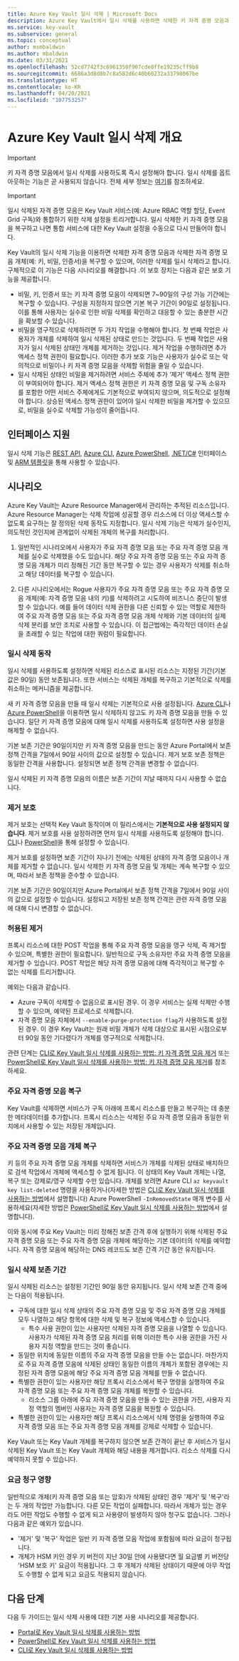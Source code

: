 ```yaml
---
title: Azure Key Vault 일시 삭제 | Microsoft Docs
description: Azure Key Vault에서 일시 삭제를 사용하면 삭제한 키 자격 증명 모음과 키, 암호 및 인증서 같은 키 자격 증명 모음 개체를 복구할 수 있습니다.
ms.service: key-vault
ms.subservice: general
ms.topic: conceptual
author: msmbaldwin
ms.author: mbaldwin
ms.date: 03/31/2021
ms.openlocfilehash: 52cd7742f3c6961350f907cde8ffe19235cff9b8
ms.sourcegitcommit: 6686a3d8d8b7c8a582d6c40b60232a33798067be
ms.translationtype: HT
ms.contentlocale: ko-KR
ms.lasthandoff: 04/20/2021
ms.locfileid: "107753257"
---
```

# <a name="azure-key-vault-soft-delete-overview"></a>Azure Key Vault 일시 삭제 개요

> [!IMPORTANT]
> 키 자격 증명 모음에서 일시 삭제를 사용하도록 즉시 설정해야 합니다. 일시 삭제를 옵트아웃하는 기능은 곧 사용되지 않습니다. 전체 세부 정보는 [여기](soft-delete-change.md)를 참조하세요.

> [!IMPORTANT]
> 일시 삭제된 자격 증명 모음은 Key Vault 서비스(예: Azure RBAC 역할 할당, Event Grid 구독)와 통합하기 위한 삭제 설정을 트리거합니다. 일시 삭제한 키 자격 증명 모음을 복구하고 나면 통합 서비스에 대한 Key Vault 설정을 수동으로 다시 만들어야 합니다. 

Key Vault의 일시 삭제 기능을 이용하면 삭제한 자격 증명 모음과 삭제한 자격 증명 모음 개체(예: 키, 비밀, 인증서)을 복구할 수 있으며, 이러한 삭제를 일시 삭제라고 합니다. 구체적으로 이 기능은 다음 시나리오를 해결합니다 .이 보호 장치는 다음과 같은 보호 기능을 제공합니다.

- 비밀, 키, 인증서 또는 키 자격 증명 모음이 삭제되면 7~90일의 구성 가능 기간에는 복구할 수 있습니다. 구성을 지정하지 않으면 기본 복구 기간이 90일로 설정됩니다. 이를 통해 사용자는 실수로 인한 비밀 삭제를 확인하고 대응할 수 있는 충분한 시간을 확보할 수 있습니다.
- 비밀을 영구적으로 삭제하려면 두 가지 작업을 수행해야 합니다. 첫 번째 작업은 사용자가 개체를 삭제하여 일시 삭제된 상태로 만드는 것입니다. 두 번째 작업은 사용자가 일시 삭제된 상태인 개체를 제거하는 것입니다. 제거 작업을 수행하려면 추가 액세스 정책 권한이 필요합니다. 이러한 추가 보호 기능은 사용자가 실수로 또는 악의적으로 비밀이나 키 자격 증명 모음을 삭제할 위험을 줄일 수 있습니다.  
- 일시 삭제된 상태인 비밀을 제거하려면 서비스 주체에 추가 ‘제거’ 액세스 정책 권한이 부여되어야 합니다. 제거 액세스 정책 권한은 키 자격 증명 모음 및 구독 소유자를 포함한 어떤 서비스 주체에게도 기본적으로 부여되지 않으며, 의도적으로 설정해야 합니다. 상승된 액세스 정책 권한이 있어야 일시 삭제한 비밀을 제거할 수 있으므로, 비밀을 실수로 삭제할 가능성이 줄어듭니다.

## <a name="supporting-interfaces"></a>인터페이스 지원

일시 삭제 기능은 [REST API](/rest/api/keyvault/), [Azure CLI](./key-vault-recovery.md), [Azure PowerShell](./key-vault-recovery.md), [.NET/C#](/dotnet/api/microsoft.azure.keyvault) 인터페이스 및 [ARM 템플릿](/azure/templates/microsoft.keyvault/2019-09-01/vaults)을 통해 사용할 수 있습니다.

## <a name="scenarios"></a>시나리오

Azure Key Vault는 Azure Resource Manager에서 관리하는 추적된 리소스입니다. Azure Resource Manager는 삭제 작업에 성공할 경우 리소스에 더 이상 액세스할 수 없도록 요구하는 잘 정의된 삭제 동작도 지정합니다. 일시 삭제 기능은 삭제가 실수인지, 의도적인 것인지에 관계없이 삭제된 개체의 복구를 처리합니다.

1. 일반적인 시나리오에서 사용자가 주요 자격 증명 모음 또는 주요 자격 증명 모음 개체를 실수로 삭제했을 수도 있습니다. 해당 주요 자격 증명 모음 또는 주요 자격 증명 모음 개체가 미리 정해진 기간 동안 복구할 수 있는 경우 사용자가 삭제를 취소하고 해당 데이터를 복구할 수 있습니다.

2. 다른 시나리오에서는 Rogue 사용자가 주요 자격 증명 모음 또는 주요 자격 증명 모음 개체(예: 자격 증명 모음 내의 키)를 삭제하려고 시도하여 비즈니스 중단이 발생할 수 있습니다. 예를 들어 데이터 삭제 권한을 다른 신뢰할 수 있는 역할로 제한하여 주요 자격 증명 모음 또는 주요 자격 증명 모음 개체 삭제와 기본 데이터의 실제 삭제 분리를 보안 조치로 사용할 수 있습니다. 이 접근법에는 즉각적인 데이터 손실을 초래할 수 있는 작업에 대한 쿼럼이 필요합니다.

### <a name="soft-delete-behavior"></a>일시 삭제 동작

일시 삭제를 사용하도록 설정하면 삭제된 리소스로 표시된 리소스는 지정된 기간(기본값은 90일) 동안 보존됩니다. 또한 서비스는 삭제된 개체를 복구하고 기본적으로 삭제를 취소하는 메커니즘을 제공합니다.

새 키 자격 증명 모음을 만들 때 일시 삭제는 기본적으로 사용 설정됩니다. [Azure CLI](./key-vault-recovery.md)나 [Azure PowerShell](./key-vault-recovery.md)을 이용하면 일시 삭제하지 않고도 키 자격 증명 모음을 만들 수 있습니다. 일단 키 자격 증명 모음에 대해 일시 삭제를 사용하도록 설정하면 사용 설정을 해제할 수 없습니다.

기본 보존 기간은 90일이지만 키 자격 증명 모음을 만드는 동안 Azure Portal에서 보존 정책 간격을 7일에서 90일 사이의 값으로 설정할 수 있습니다. 제거 보호 보존 정책은 동일한 간격을 사용합니다. 설정되면 보존 정책 간격을 변경할 수 없습니다.

일시 삭제된 키 자격 증명 모음의 이름은 보존 기간이 지날 때까지 다시 사용할 수 없습니다.

### <a name="purge-protection"></a>제거 보호

제거 보호는 선택적 Key Vault 동작이며 이 릴리스에서는 **기본적으로 사용 설정되지 않습니다**. 제거 보호를 사용 설정하려면 먼저 일시 삭제를 사용하도록 설정해야 합니다.  [CLI](./key-vault-recovery.md?tabs=azure-cli)나 [PowerShell](./key-vault-recovery.md?tabs=azure-powershell)을 통해 설정할 수 있습니다.

제거 보호를 설정하면 보존 기간이 지나기 전에는 삭제된 상태의 자격 증명 모음이나 개체를 제거할 수 없습니다. 일시 삭제한 키 자격 증명 모음 및 개체는 계속 복구할 수 있으며, 따라서 보존 정책을 준수할 수 있습니다.

기본 보존 기간은 90일이지만 Azure Portal에서 보존 정책 간격을 7일에서 90일 사이의 값으로 설정할 수 있습니다. 설정되고 저장된 보존 정책 간격은 관련 자격 증명 모음에 대해 다시 변경할 수 없습니다.

### <a name="permitted-purge"></a>허용된 제거

프록시 리소스에 대한 POST 작업을 통해 주요 자격 증명 모음을 영구 삭제, 즉 제거할 수 있으며, 특별한 권한이 필요합니다. 일반적으로 구독 소유자만 주요 자격 증명 모음을 제거할 수 있습니다. POST 작업은 해당 자격 증명 모음에 대해 즉각적이고 복구할 수 없는 삭제를 트리거합니다. 

예외는 다음과 같습니다.
- Azure 구독이 삭제할 수 없음으로 표시된 경우. 이 경우 서비스는 실제 삭제만 수행할 수 있으며, 예약된 프로세스로 삭제합니다. 
- 자격 증명 모음 자체에서 `--enable-purge-protection flag`가 사용하도록 설정된 경우. 이 경우 Key Vault는 원래 비밀 개체가 삭제 대상으로 표시된 시점으로부터 90일 동안 기다렸다가 개체를 영구적으로 삭제합니다.

관련 단계는 [CLI로 Key Vault 일시 삭제를 사용하는 방법: 키 자격 증명 모음 제거](./key-vault-recovery.md?tabs=azure-cli#key-vault-cli) 또는 [PowerShell로 Key Vault 일시 삭제를 사용하는 방법: 키 자격 증명 모음 제거](./key-vault-recovery.md?tabs=azure-powershell#key-vault-powershell)를 참조하세요.

### <a name="key-vault-recovery"></a>주요 자격 증명 모음 복구

Key Vault를 삭제하면 서비스가 구독 아래에 프록시 리소스를 만들고 복구하는 데 충분한 메타데이터를 추가합니다. 프록시 리소스는 삭제된 주요 자격 증명 모음과 동일한 위치에서 사용할 수 있는 저장된 개체입니다. 

### <a name="key-vault-object-recovery"></a>주요 자격 증명 모음 개체 복구

키 등의 주요 자격 증명 모음 개체를 삭제하면 서비스가 개체를 삭제된 상태로 배치하므로 검색 작업에서 개체에 액세스할 수 없게 됩니다. 이 상태의 Key Vault 개체는 나열, 복구 또는 강제로/영구 삭제할 수만 있습니다. 개체를 보려면 Azure CLI `az keyvault key list-deleted` 명령을 사용하거나(자세한 방법은 [CLI로 Key Vault 일시 삭제를 사용하는 방법](./key-vault-recovery.md)에서 설명합니다) Azure PowerShell `-InRemovedState` 매개 변수를 사용하세요(자세한 방법은 [PowerShell로 Key Vault 일시 삭제를 사용하는 방법](./key-vault-recovery.md?tabs=azure-powershell#key-vault-powershell)에서 설명합니다).  

이와 동시에 주요 Key Vault는 미리 정해진 보존 간격 후에 실행하기 위해 삭제된 주요 자격 증명 모음 또는 주요 자격 증명 모음 개체에 해당하는 기본 데이터의 삭제를 예약합니다. 자격 증명 모음에 해당하는 DNS 레코드도 보존 간격 기간 동안 유지됩니다.

### <a name="soft-delete-retention-period"></a>일시 삭제 보존 기간

일시 삭제된 리소스는 설정된 기간인 90일 동안 유지됩니다. 일시 삭제 보존 간격 중에는 다음이 적용됩니다.

- 구독에 대한 일시 삭제 상태의 주요 자격 증명 모음 및 주요 자격 증명 모음 개체를 모두 나열하고 해당 항목에 대한 삭제 및 복구 정보에 액세스할 수 있습니다.
  - 특수 사용 권한이 있는 사용자만 삭제된 자격 증명 모음을 나열할 수 있습니다. 사용자가 삭제된 자격 증명 모음 처리를 위해 이러한 특수 사용 권한을 가진 사용자 지정 역할을 만드는 것이 좋습니다.
- 동일한 위치에 동일한 이름의 주요 자격 증명 모음을 만들 수는 없습니다. 마찬가지로 주요 자격 증명 모음에 삭제된 상태인 동일한 이름의 개체가 포함된 경우에는 지정된 자격 증명 모음에 해당 주요 자격 증명 모음 개체를 만들 수 없습니다.
- 특별한 권한이 있는 사용자만 해당 프록시 리소스에서 복구 명령을 실행하여 주요 자격 증명 모음 또는 주요 자격 증명 모음 개체를 복원할 수 있습니다.
  - 리소스 그룹 아래에 주요 자격 증명 모음을 만들 수 있는 권한을 가진, 사용자 지정 역할의 멤버인 사용자는 자격 증명 모음을 복원할 수 있습니다.
- 특별한 권한이 있는 사용자만 해당 프록시 리소스에서 삭제 명령을 실행하여 주요 자격 증명 모음 또는 주요 자격 증명 모음 개체를 강제로 삭제할 수 있습니다.

Key Vault 또는 Key Vault 개체를 복구하지 않으면 보존 간격이 끝난 후 서비스가 일시 삭제된 Key Vault 또는 Key Vault 개체와 해당 내용을 제거합니다. 리소스 삭제를 다시 예약하지 못할 수 있습니다.

### <a name="billing-implications"></a>요금 청구 영향

일반적으로 개체(키 자격 증명 모음 또는 암호)가 삭제된 상태인 경우 '제거' 및 '복구'라는 두 개의 작업만 가능합니다. 다른 모든 작업이 실패합니다. 따라서 개체가 있는 경우라도 어떤 작업도 수행할 수 없게 되고 사용량이 발생하지 않아 청구도 없습니다. 그러나 다음과 같은 예외가 있습니다.

- '제거' 및 '복구' 작업은 일반 키 자격 증명 모음 작업에 포함됨에 따라 요금이 청구됩니다.
- 개체가 HSM 키인 경우 키 버전이 지난 30일 안에 사용됐다면 월 요금별 키 버전당 'HSM 보호 키' 요금이 적용됩니다. 그 후 개체가 삭제된 상태이기 때문에 아무 작업도 수행할 수 없게 되고 요금도 적용되지 않습니다.

## <a name="next-steps"></a>다음 단계

다음 두 가이드는 일시 삭제 사용에 대한 기본 사용 시나리오를 제공합니다.

- [Portal로 Key Vault 일시 삭제를 사용하는 방법](./key-vault-recovery.md?tabs=azure-portal)
- [PowerShell로 Key Vault 일시 삭제를 사용하는 방법](./key-vault-recovery.md) 
- [CLI로 Key Vault 일시 삭제를 사용하는 방법](./key-vault-recovery.md)
